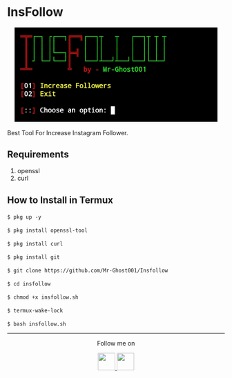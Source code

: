 # InsFollow
<p align="center">
  <img src="follow.jpg" width="470" height="">
</p>
Best Tool For Increase Instagram Follower.

## Requirements
1. openssl
2. curl

## How to Install in Termux

`$ pkg up -y`

`$ pkg install openssl-tool`

`$ pkg install curl`

`$ pkg install git`

`$ git clone https://github.com/Mr-Ghost001/Insfollow`

`$ cd insfollow`

`$ chmod +x insfollow.sh`

`$ termux-wake-lock`

`$ bash insfollow.sh`

---

<p align="center">
  Follow me on
</p>
<p align="center">
  <a href="https://www.youtube.com/c/mgtechshow">
    <img src="https://raw.githubusercontent.com/rahuldkjain/github-profile-readme-generator/master/src/images/icons/Social/youtube.svg" width="40" height="40">
  </a>
  <a href="https://wa.me/+94783211740">
    <img src="https://raw.githubusercontent.com/rahuldkjain/github-profile-readme-generator/master/src/images/icons/Social/whatsapp.svg" width="40" height="40">
</p>
